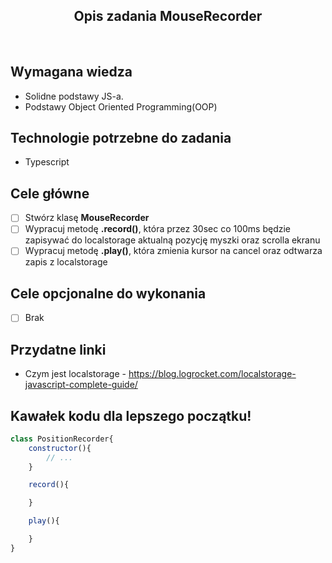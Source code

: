 <h2 align="center">Opis zadania MouseRecorder </h2>

<br>

## Wymagana wiedza
- Solidne podstawy JS-a.
- Podstawy Object Oriented Programming(OOP)
 
## Technologie potrzebne do zadania

- Typescript 

## Cele główne

* [ ] Stwórz klasę **MouseRecorder**
* [ ] Wypracuj metodę **.record()**, która przez 30sec co 100ms będzie zapisywać do localstorage aktualną pozycję myszki oraz scrolla ekranu
* [ ] Wypracuj metodę **.play()**, która zmienia kursor na cancel oraz odtwarza zapis z localstorage

## Cele opcjonalne do wykonania

* [ ] Brak

## Przydatne linki

- Czym jest localstorage - https://blog.logrocket.com/localstorage-javascript-complete-guide/

## Kawałek kodu dla lepszego początku!

```javascript
class PositionRecorder{
    constructor(){
        // ...
    }

    record(){

    }

    play(){

    }
}
```
